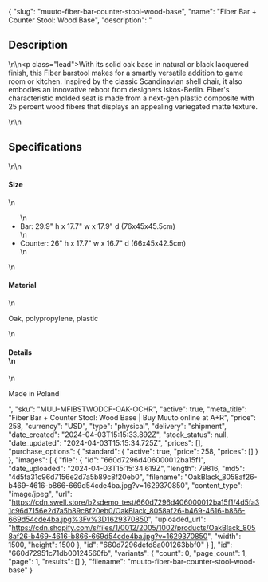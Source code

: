 {
  "slug": "muuto-fiber-bar-counter-stool-wood-base",
  "name": "Fiber Bar + Counter Stool: Wood Base",
  "description": "<h2>Description</h2>\n<!-- split -->\n<p class=\"lead\">With its solid oak base in natural or black lacquered finish, this Fiber barstool makes for a smartly versatile addition to game room or kitchen. Inspired by the classic Scandinavian shell chair, it also embodies an innovative reboot from designers Iskos-Berlin. Fiber's characteristic molded seat is made from a next-gen plastic composite with 25 percent wood fibers that displays an appealing variegated matte texture.</p>\n<!-- split -->\n<h2>Specifications</h2>\n<!-- split -->\n<h4>Size</h4>\n<ul>\n<li>Bar: 29.9\" h x 17.7\" w x 17.9\" d (76x45x45.5cm)</li>\n<li>Counter: 26\" h x 17.7\" w x 16.7\" d (66x45x42.5cm)</li>\n</ul>\n<h4>Material</h4>\n<p>Oak, polypropylene, plastic</p>\n<h4>Details<br>\n</h4>\n<p>Made in Poland</p>",
  "sku": "MUU-MFIBSTWODCF-OAK-OCHR",
  "active": true,
  "meta_title": "Fiber Bar + Counter Stool: Wood Base | Buy Muuto online at A+R",
  "price": 258,
  "currency": "USD",
  "type": "physical",
  "delivery": "shipment",
  "date_created": "2024-04-03T15:15:33.892Z",
  "stock_status": null,
  "date_updated": "2024-04-03T15:15:34.725Z",
  "prices": [],
  "purchase_options": {
    "standard": {
      "active": true,
      "price": 258,
      "prices": []
    }
  },
  "images": [
    {
      "file": {
        "id": "660d7296d406000012ba15f1",
        "date_uploaded": "2024-04-03T15:15:34.619Z",
        "length": 79816,
        "md5": "4d5fa31c96d7156e2d7a5b89c8f20eb0",
        "filename": "OakBlack_8058af26-b469-4616-b866-669d54cde4ba.jpg?v=1629370850",
        "content_type": "image/jpeg",
        "url": "https://cdn.swell.store/b2sdemo_test/660d7296d406000012ba15f1/4d5fa31c96d7156e2d7a5b89c8f20eb0/OakBlack_8058af26-b469-4616-b866-669d54cde4ba.jpg%3Fv%3D1629370850",
        "uploaded_url": "https://cdn.shopify.com/s/files/1/0012/2005/1002/products/OakBlack_8058af26-b469-4616-b866-669d54cde4ba.jpg?v=1629370850",
        "width": 1500,
        "height": 1500
      },
      "id": "660d7296defd8a001263bbf0"
    }
  ],
  "id": "660d72951c71db00124560fb",
  "variants": {
    "count": 0,
    "page_count": 1,
    "page": 1,
    "results": []
  },
  "filename": "muuto-fiber-bar-counter-stool-wood-base"
}